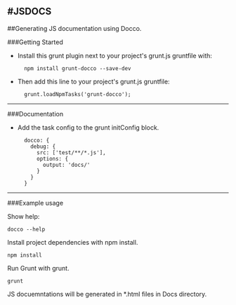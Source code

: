 #JSDOCS
-----
##Generating JS documentation using Docco. 


###Getting Started

- Install this grunt plugin next to your project's grunt.js gruntfile with: 
	
		npm install grunt-docco --save-dev

- Then add this line to your project's grunt.js gruntfile:

		grunt.loadNpmTasks('grunt-docco');

-----		
###Documentation

- Add the task config to the grunt initConfig block.

    	docco: {
	      debug: {
    	    src: ['test/**/*.js'],
        	options: {
	          output: 'docs/'
    	    }
	      }
	    }
	    
-----	 
###Example usage

Show help:

	docco --help
	
Install project dependencies with npm install.

	npm install
	
Run Grunt with grunt.

	grunt	
	
JS docuemntations will be generated in *.html files in Docs directory.